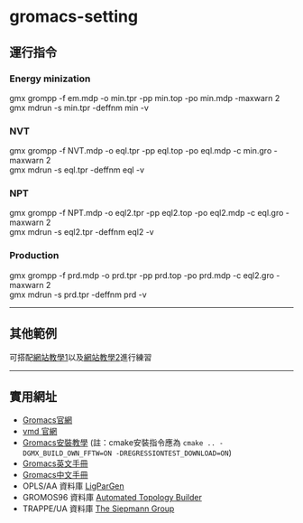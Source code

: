 # gromacs-setting
## 運行指令
### Energy minization
gmx grompp -f em.mdp -o min.tpr -pp min.top -po min.mdp -maxwarn 2<br>
gmx mdrun -s min.tpr -deffnm min -v
### NVT
gmx grompp -f NVT.mdp -o eql.tpr -pp eql.top -po eql.mdp -c min.gro -maxwarn 2<br>
gmx mdrun -s eql.tpr -deffnm eql -v
### NPT
gmx grompp -f NPT.mdp -o eql2.tpr -pp eql2.top -po eql2.mdp -c eql.gro -maxwarn 2<br>
gmx mdrun -s eql2.tpr -deffnm eql2 -v
### Production
gmx grompp -f prd.mdp -o prd.tpr -pp prd.top -po prd.mdp -c eql2.gro -maxwarn 2<br>
gmx mdrun -s prd.tpr -deffnm prd -v<br>

---
## 其他範例
可搭配[網站教學1](https://gaseri.org/en/tutorials/gromacs/1-tip4pew-water/#topology-file)以及[網站教學2](http://dospt.org/index.php/Tutorial_2:_entropy_of_mixing_of_methanol%2Bwater)進行練習

---
## 實用網址
* [Gromacs官網](https://www.gromacs.org/)
* [vmd    官網](https://www.ks.uiuc.edu/Research/vmd/)
* [Gromacs安裝教學](https://zhuanlan.zhihu.com/p/51188872) (註：cmake安裝指令應為 ``cmake .. -DGMX_BUILD_OWN_FFTW=ON -DREGRESSIONTEST_DOWNLOAD=ON``)
* [Gromacs英文手冊](https://manual.gromacs.org/current/reference-manual/index.html)
* [Gromacs中文手冊](https://jerkwin.github.io/9999/12/31/GROMACS%E4%B8%AD%E6%96%87%E6%89%8B%E5%86%8C/)
* OPLS/AA 資料庫  [LigParGen](http://zarbi.chem.yale.edu/ligpargen/)
* GROMOS96 資料庫 [Automated Topology Builder](https://atb.uq.edu.au/index.py)
* TRAPPE/UA 資料庫 [The Siepmann Group](http://trappe.oit.umn.edu/)
